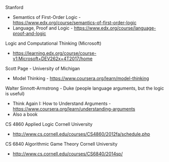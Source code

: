 
Stanford 
- Semantics of First-Order Logic - https://www.edx.org/course/semantics-of-first-order-logic
- Language, Proof and Logic - https://www.edx.org/course/language-proof-and-logic

Logic and Computational Thinking (Microsoft)
- https://learning.edx.org/course/course-v1:Microsoft+DEV262x+4T2017/home


Scott Page - University of Michigan
- Model Thinking - https://www.coursera.org/learn/model-thinking

Walter Sinnott-Armstrong - Duke (people language arguments, but the logic is useful)
- Think Again I: How to Understand Arguments - https://www.coursera.org/learn/understanding-arguments
- Also a book

CS 4860 Applied Logic Cornell University
- http://www.cs.cornell.edu/courses/CS4860/2012fa/schedule.php

CS 6840 Algorithmic Game Theory Cornell University
- http://www.cs.cornell.edu/courses/CS6840/2014sp/

